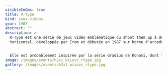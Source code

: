 ```yaml
---
visibleInCms: true
title: R-Type
kind: jeux-videos
year: 1987
abstract: ""
description: >-
  R-Type est une série de jeux vidéo emblématique du shoot them up à défilement
  horizontal, développée par Irem et débutée en 1987 sur borne d'arcade.


  Elle est probablement inspirée par la série Gradius de Konami, dont le premier épisode est sorti deux ans auparavant.
image: /images/events/h2x1_wiiuvc_rtype.jpg
gallery: /images/events/h2x1_wiiuvc_rtype.jpg
---
```

